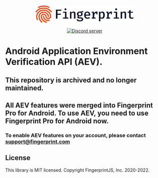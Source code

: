 <p align="center">
    <picture>
      <source media="(prefers-color-scheme: dark)" srcset="resources/logo_light.svg" />
      <source media="(prefers-color-scheme: light)" srcset="resources/logo_dark.svg" />
      <img src="resources/logo_dark.svg" alt="Fingerprint logo" width="312px" />
    </picture>
</p>
<p align="center">
  <a href="https://discord.gg/39EpE2neBg">
    <img src="https://img.shields.io/discord/852099967190433792?style=logo&label=Discord&logo=Discord&logoColor=white" alt="Discord server">
  </a>
</p>                                                                                                                                           

                                                                                                                                          
# Android Application Environment Verification API (AEV).

## This repository is archived and no longer maintained. 

## All AEV features were merged into Fingerprint Pro for Android. To use AEV, you need to use Fingerprint Pro for Android now.

### To enable AEV features on your account, please contact support@fingerprint.com



## License

This library is MIT licensed.
Copyright FingerprintJS, Inc. 2020-2022.
